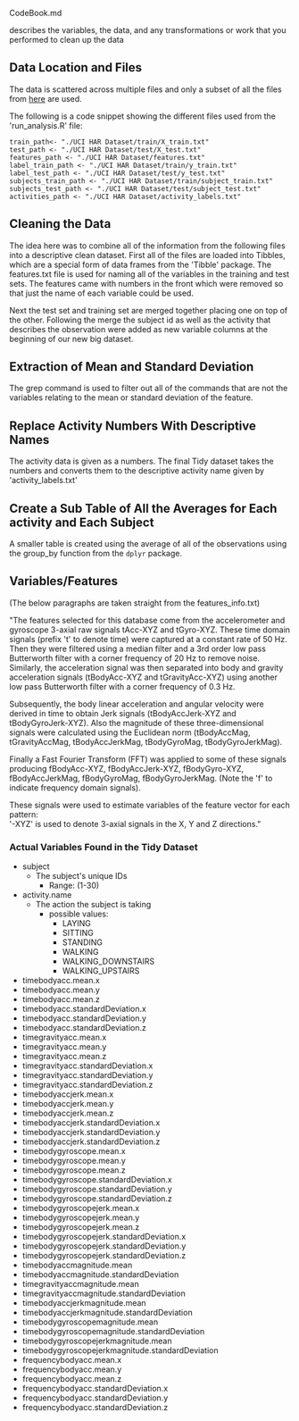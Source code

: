 CodeBook.md

describes the variables, the data, and any transformations or work that you performed to clean up the data



## Data Location and Files
The data is scattered across multiple files and only a subset of all the files from [here](https://d396qusza40orc.cloudfront.net/getdata%2Fprojectfiles%2FUCI%20HAR%20Dataset.zip) are used.

The following is a code snippet showing the different files used from the 'run_analysis.R' file:
```
train_path<- "./UCI HAR Dataset/train/X_train.txt"
test_path <- "./UCI HAR Dataset/test/X_test.txt"
features_path <- "./UCI HAR Dataset/features.txt"
label_train_path <- "./UCI HAR Dataset/train/y_train.txt"
label_test_path <- "./UCI HAR Dataset/test/y_test.txt"
subjects_train_path <- "./UCI HAR Dataset/train/subject_train.txt"
subjects_test_path <- "./UCI HAR Dataset/test/subject_test.txt"
activities_path <- "./UCI HAR Dataset/activity_labels.txt"
```

## Cleaning the Data
The idea here was to combine all of the information from the following files into a descriptive clean dataset. First all of the files are loaded into Tibbles, which are a special form of data frames from the 'Tibble' package. The features.txt file is used for naming all of the variables in the training and test sets. The features came with numbers in the front which were removed so that just the name of each variable could be used.

Next the  test set and training set are merged together placing one on top of the other. Following the merge the subject id as well as the activity that describes the observation were added as new variable columns at the beginning of our new big dataset.

## Extraction of Mean and Standard Deviation
The grep command is used to filter out all of the commands that are not the variables relating to the mean or standard deviation of the feature.

## Replace Activity Numbers With Descriptive Names
The activity data is given as a numbers. The final Tidy dataset takes the numbers and converts them to the descriptive activity name given by 'activity_labels.txt'

## Create a Sub Table of All the Averages for Each activity and Each Subject
A smaller table is created using the average of all of the observations using the group_by function from the `dplyr` package.

## Variables/Features
(The below paragraphs are taken straight from the features_info.txt)

"The features selected for this database come from the accelerometer and gyroscope 3-axial raw signals tAcc-XYZ and tGyro-XYZ. These time domain signals (prefix 't' to denote time) were captured at a constant rate of 50 Hz. Then they were filtered using a median filter and a 3rd order low pass Butterworth filter with a corner frequency of 20 Hz to remove noise. Similarly, the acceleration signal was then separated into body and gravity acceleration signals (tBodyAcc-XYZ and tGravityAcc-XYZ) using another low pass Butterworth filter with a corner frequency of 0.3 Hz.

Subsequently, the body linear acceleration and angular velocity were derived in time to obtain Jerk signals (tBodyAccJerk-XYZ and tBodyGyroJerk-XYZ). Also the magnitude of these three-dimensional signals were calculated using the Euclidean norm (tBodyAccMag, tGravityAccMag, tBodyAccJerkMag, tBodyGyroMag, tBodyGyroJerkMag).

Finally a Fast Fourier Transform (FFT) was applied to some of these signals producing fBodyAcc-XYZ, fBodyAccJerk-XYZ, fBodyGyro-XYZ, fBodyAccJerkMag, fBodyGyroMag, fBodyGyroJerkMag. (Note the 'f' to indicate frequency domain signals).

These signals were used to estimate variables of the feature vector for each pattern:  
'-XYZ' is used to denote 3-axial signals in the X, Y and Z directions."

### Actual Variables Found in the Tidy Dataset

- subject
  - The subject's unique IDs
    - Range: (1-30)
- activity.name
  - The action the subject is taking
    - possible values:
      - LAYING
      - SITTING
      - STANDING
      - WALKING
      - WALKING_DOWNSTAIRS
      - WALKING_UPSTAIRS
- timebodyacc.mean.x
- timebodyacc.mean.y
- timebodyacc.mean.z
- timebodyacc.standardDeviation.x
- timebodyacc.standardDeviation.y
- timebodyacc.standardDeviation.z
- timegravityacc.mean.x
- timegravityacc.mean.y
- timegravityacc.mean.z
- timegravityacc.standardDeviation.x
- timegravityacc.standardDeviation.y
- timegravityacc.standardDeviation.z
- timebodyaccjerk.mean.x
- timebodyaccjerk.mean.y
- timebodyaccjerk.mean.z
- timebodyaccjerk.standardDeviation.x
- timebodyaccjerk.standardDeviation.y
- timebodyaccjerk.standardDeviation.z
- timebodygyroscope.mean.x
- timebodygyroscope.mean.y
- timebodygyroscope.mean.z
- timebodygyroscope.standardDeviation.x
- timebodygyroscope.standardDeviation.y
- timebodygyroscope.standardDeviation.z
- timebodygyroscopejerk.mean.x
- timebodygyroscopejerk.mean.y
- timebodygyroscopejerk.mean.z
- timebodygyroscopejerk.standardDeviation.x
- timebodygyroscopejerk.standardDeviation.y
- timebodygyroscopejerk.standardDeviation.z
- timebodyaccmagnitude.mean
- timebodyaccmagnitude.standardDeviation
- timegravityaccmagnitude.mean
- timegravityaccmagnitude.standardDeviation
- timebodyaccjerkmagnitude.mean
- timebodyaccjerkmagnitude.standardDeviation
- timebodygyroscopemagnitude.mean
- timebodygyroscopemagnitude.standardDeviation
- timebodygyroscopejerkmagnitude.mean
- timebodygyroscopejerkmagnitude.standardDeviation
- frequencybodyacc.mean.x
- frequencybodyacc.mean.y
- frequencybodyacc.mean.z
- frequencybodyacc.standardDeviation.x
- frequencybodyacc.standardDeviation.y
- frequencybodyacc.standardDeviation.z
